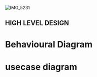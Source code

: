 ![IMG_5231](https://user-images.githubusercontent.com/80455876/114664714-ba48ab80-9d19-11eb-9914-aec3e20ea24d.PNG)

## HIGH LEVEL DESIGN 
  # Behavioural Diagram
    
   # usecase diagram
     
